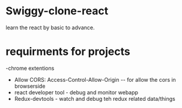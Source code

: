 # Swiggy-clone-react
learn the react by basic to advance.

# requirments for projects
-chrome extentions 
 - Allow CORS: Access-Control-Allow-Origin -- for allow the cors in browserside
 - react developer tool - debug and monitor webapp
 - Redux-devtools - watch and debug teh redux related data/things
